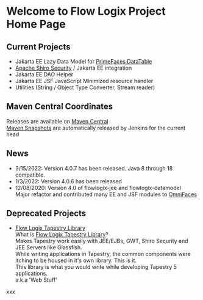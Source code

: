 # Welcome to Flow Logix Project Home Page #

## Current Projects ##
  * Jakarta EE Lazy Data Model for <a href="https://www.primefaces.org">PrimeFaces DataTable</a>
  * <a href="https://shiro.apache.org">Apache Shiro Security</a> / Jakarta EE integration
  * Jakarta EE DAO Helper
  * Jakarta EE JSF JavaScript Minimized resource handler
  * Utilities (String / Object Type Converter, Stream reader)

## Maven Central Coordinates ##
Releases are available on [Maven Central](https://search.maven.org/search?q=g:com.flowlogix)  
[Maven Snapshots](https://oss.sonatype.org/content/repositories/snapshots/com/flowlogix/) are automatically released by Jenkins for the current head

## News ##

- 3/15/2022: Version 4.0.7 has been released. Java 8 through 18 compatible.
- 1/3/2022: Version 4.0.6 has been released
- 12/08/2020: Version 4.0 of flowlogix-jee and flowlogix-datamodel  
Major refactor and contributed many EE and JSF modules to [OmniFaces](https://omnifaces.org)

## Deprecated Projects ##
  * [Flow Logix Tapestry Library](wiki/TapestryLibrary)  
What is [Flow Logix Tapestry Library](wiki/TapestryLibrary)? <br>
Makes Tapestry work easily with JEE/EJBs, GWT, Shiro Security and JEE Servers like Glassfish.<br>
While writing applications in Tapestry, the common components were itching to be housed in it's own library. This is it.<br>
This library is what you would write while developing Tapestry 5 applications.<br>
a.k.a 'Web Stuff'</li></ul>
xxx
